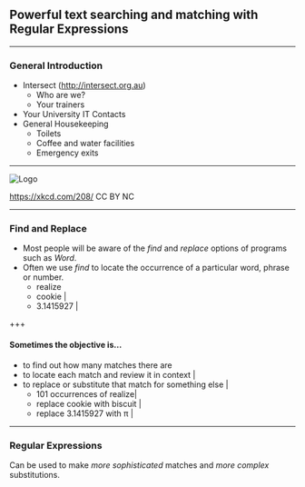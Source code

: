 ## Powerful text searching and matching with Regular Expressions

---

### General Introduction

- Intersect (http://intersect.org.au)
   - Who are we?
   - Your trainers
- Your University IT Contacts
- General Housekeeping
   - Toilets
   - Coffee and water facilities
   - Emergency exits

---

![Logo](https://imgs.xkcd.com/comics/regularexpressions.png)

https://xkcd.com/208/ CC BY NC

---

### Find and Replace

- Most people will be aware of the *find* and *replace* options of programs such as *Word*.
- Often we use *find* to locate the occurrence of a particular word, phrase or number.
  - realize
  - cookie |
  - 3.1415927 |

+++

#### Sometimes the objective is…

- to find out how many matches there are
- to locate each match and review it in context |
- to replace or substitute that match for something else |
   - 101 occurrences of realize|
   - replace cookie with biscuit |
   - replace 3.1415927 with π |

---

### Regular Expressions

Can be used to make *more sophisticated* matches and *more complex* substitutions.

